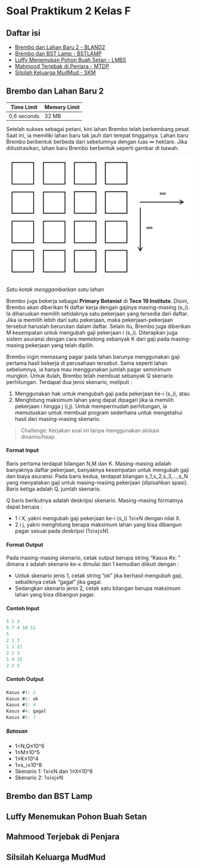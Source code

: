 # Soal Praktikum 2 Kelas F
## Daftar isi
- [Brembo dan Lahan Baru 2 - BLAND2](#brembo-dan-lahan-baru-2)
- [Brembo dan BST Lamp - BSTLAMP](#brembo-danbst-lamp)
- [Luffy Menemukan Pohon Buah Setan - LMBS](#luffy-menemukan-pohon-buah-setan)
- [Mahmood Terjebak di Penjara - MTDP](#mahmood-terjebak-di-penjara)
- [Silsilah Keluarga MudMud - SKM](#silsilah-keluarga-mudmud)

## Brembo dan Lahan Baru 2
| Time Limit | Memory Limit |
|---|:---|
| 0,6 seconds	| 32 MB |

Setelah sukses sebagai petani, kini lahan Brembo telah berkembang pesat. Saat ini, ia memiliki lahan baru tak jauh dari tempat tinggalnya. Lahan baru Brembo berbentuk berbeda dari sebelumnya dengan luas ∞ hektare. Jika diilustrasikan, lahan baru Brembo berbentuk seperti gambar di bawah.

![BLAND2](img/BLAND2.png)

_Satu kotak menggambarkan satu lahan_

Brembo juga bekerja sebagai **Primary Botanist** di **Tece 19 Institute**. Disini, Brembo akan diberikan N daftar kerja dengan gajinya masing-masing (s_i). Ia diharuskan memilih setidaknya satu pekerjaan yang tersedia dari daftar. Jika ia memilih lebih dari satu pekerjaan, maka pekerjaan-pekerjaan tersebut haruslah berurutan dalam daftar. Selain itu, Brembo juga diberikan M kesempatan untuk mengubah gaji pekerjaan i (s_i). Diterapkan juga sistem asuransi dengan cara memotong sebanyak K dari gaji pada masing-masing pekerjaan yang telah dipilih.

Brembo ingin memasang pagar pada lahan barunya menggunakan gaji pertama hasil bekerja di perusahaan tersebut. Sama seperti lahan sebelumnya, ia hanya mau menggunakan jumlah pagar seminimum mungkin. Untuk itulah, Brembo telah membuat sebanyak Q skenario perhitungan. Terdapat dua jenis skenario, meliputi :
1. Menggunakan hak untuk mengubah gaji pada pekerjaan ke-i (s_i), atau
2. Menghitung maksimum lahan yang dapat dipagari jika ia memilih pekerjaan i hingga j (i,j).
Untuk mempermudah perhitungan, ia memutuskan untuk membuat program sederhana untuk mengetahui hasil dari masing-masing skenario.
> Challenge: Kerjakan soal ini tanpa menggunakan alokasi dinamis/heap.
#### Format Input
Baris pertama terdapat bilangan N,M dan K. Masing-masing adalah banyaknya daftar pekerjaan, banyaknya kesempatan untuk mengubah gaji dan biaya asuransi. Pada baris kedua, terdapat bilangan s_1,s_2,s_3,…,s_N yang menyatakan gaji untuk masing-masing pekerjaan (dipisahkan spasi). Baris ketiga adalah Q, jumlah skenario.

Q baris berikutnya adalah deskripsi skenario. Masing-masing formatnya dapat berupa :
* 1 i X, yakni mengubah gaji pekerjaan ke-i (s_i) 1≤i≤N dengan nilai X.
* 2 i j, yakni menghitung berapa maksimum lahan yang bisa dibangun pagar sesuai pada deskripsi (1≤i≤j≤N).
#### Format Output
Pada masing-masing skenario, cetak output berupa string “Kasus #x: ” dimana x adalah skenario ke-x dimulai dari 1 kemudian diikuti dengan  :
* Untuk skenario jenis 1, cetak string “ok” jika berhasil mengubah gaji, sebaliknya cetak “gagal” jika gagal.
* Sedangkan skenario jenis 2, cetak satu bilangan berupa maksimum lahan yang bisa dibangun pagar.

#### Contoh Input
```c
5 1 3
6 7 4 10 12
5
2 1 3
1 1 11
2 1 3
1 4 15
2 2 5
```

#### Contoh Output
```c
Kasus #1: 2
Kasus #2: ok
Kasus #3: 4
Kasus #4: gagal
Kasus #5: 7
```

##### Batasan
* 1<N,Q≤10^6
* 1≤M≤10^5
* 1≤K≤10^4
* 1≤s_i≤10^8
* Skenario 1: 1≤i≤N dan 1≤X≤10^8
* Skenario 2: 1≤i≤j≤N

## Brembo dan BST Lamp
## Luffy Menemukan Pohon Buah Setan
## Mahmood Terjebak di Penjara
## Silsilah Keluarga MudMud
